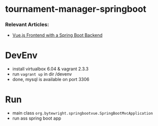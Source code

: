 # tournament-manager-springboot

### Relevant Articles:
- [Vue.js Frontend with a Spring Boot Backend](http://www.baeldung.com/spring-boot-vue-js)


# DevEnv

- install virtualbox 6.04 & vagrant 2.3.3
- run `vagrant up` in dir /devenv
- done, mysql is available on port 3306

# Run

- main class `org.bytewright.springbootvue.SpringBootMvcApplication`
- run ass spring boot app
